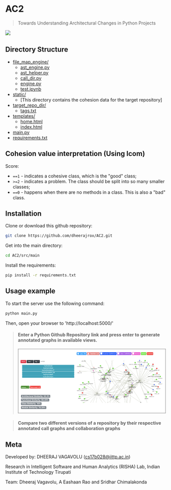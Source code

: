 # AC2

> Towards Understanding Architectural Changes in Python Projects

![](landing_page.png)

## Directory Structure

- [file_map_engine/](.\main\file_map_engine)
  - [ast_engine.py](.\main\file_map_engine\ast_engine.py)
  - [ast_helper.py](.\main\file_map_engine\ast_helper.py)
  - [call_dir.py](.\main\file_map_engine\call_dir.py)
  - [engine.py](.\main\file_map_engine\engine.py)
  - [test.ipynb](.\main\file_map_engine\test.ipynb)
- [static/](.\main\static)
  - [This directory contains the cohesion data for the target repository]
- [target_repo_dir/](.\main\target_repo_dir)
  - [tags.txt](.\main\target_repo_dir\tags.txt)
- [templates/](.\main\templates)
  - [home.html](.\main\templates\home.html)
  - [index.html](.\main\templates\index.html)
- [main.py](.\main\main.py)
- [requirements.txt](.\main\requirements.txt)

## Cohesion value interpretation (Using lcom)

Score:

- `==1` - indicates a cohesive class, which is the "good" class;
- `>=2` - indicates a problem. The class should be split into so many smaller classes;
- `==0` - happens when there are no methods in a class. This is also a "bad" class.

## Installation

Clone or download this github repository:

```sh
git clone https://github.com/dheerajrox/AC2.git
```

Get into the main directory:

```sh
cd AC2/src/main
```

Install the requirements:

```sh
pip install -r requirements.txt
```

## Usage example

To start the server use the following command:

```sh
python main.py
```

Then, open your browser to 'http://localhost:5000/'

> #### Enter a Python Github Repository link and press enter to generate annotated graphs in available views.
>
> ![](demo_image_1_new.png)

> #### Compare two different versions of a repository by their respective annotated call graphs and collaboration graphs

## Meta

Developed by:
DHEERAJ VAGAVOLU
(cs17b028@iittp.ac.in)

Research in Intelligent Software and Human Analytics (RISHA) Lab, Indian Institute of Technology Tirupati

Team:
Dheeraj Vagavolu, A Eashaan Rao and Sridhar Chimalakonda
